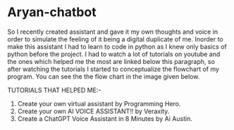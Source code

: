 # Aryan-chatbot
So I recently created  assistant and gave it my own thoughts and voice in order to simulate the feeling of it being a digital duplicate of me. Inorder to make this assistant I had to learn to code in python as I knew only basics of python before the project. I had to watch a lot of tutorials on youtube and the ones which helped me the most are linked below this paragraph, so after watching the tutorials I started to conceptualize the flowchart of my program. You can see the the flow chart in the image given below.


TUTORIALS THAT HELPED ME:-

1. Create your own virtual assistant by Programming Hero.
2. Create your own AI VOICE ASSISTANT!! by Veraxity.
3. Create a ChatGPT Voice Assistant in 8 Minutes by Ai Austin.
